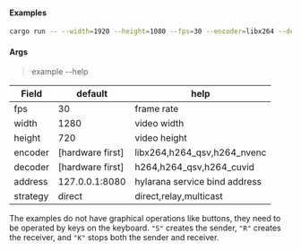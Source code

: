 #### Examples

```sh
cargo run -- --width=1920 --height=1080 --fps=30 --encoder=libx264 --decoder=h264 --address=127.0.0.1:8080 --strategy=relay
```

#### Args

> example --help

| Field    | default          | help                          |
| -------- | ---------------- | ----------------------------- |
| fps      | 30               | frame rate                    |
| width    | 1280             | video width                   |
| height   | 720              | video height                  |
| encoder  | [hardware first] | libx264,h264_qsv,h264_nvenc   |
| decoder  | [hardware first] | h264,h264_qsv,h264_cuvid      |
| address  | 127.0.0.1:8080   | hylarana service bind address |
| strategy | direct           | direct,relay,multicast        |

The examples do not have graphical operations like buttons, they need to be operated by keys on the keyboard.
`"S"` creates the sender, `"R"` creates the receiver, and `"K"` stops both the sender and receiver.
